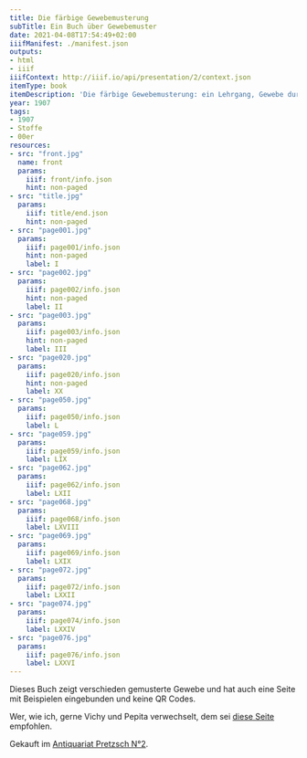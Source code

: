 ```yaml
---
title: Die färbige Gewebemusterung
subTitle: Ein Buch über Gewebemuster
date: 2021-04-08T17:54:49+02:00
iiifManifest: ./manifest.json
outputs:
- html
- iiif
iiifContext: http://iiif.io/api/presentation/2/context.json
itemType: book
itemDescription: 'Die färbige Gewebemusterung: ein Lehrgang, Gewebe durch 2-6 färbige Anordnung der Ketten- und Schussfäden zu figurieren von Franz Donat, A. Hartlebens Verlag, Wien 1907. <a class="worldcat" href="http://www.worldcat.org/oclc/56089718">&nbsp;</a>'
year: 1907
tags:
- 1907
- Stoffe
- 00er
resources:
- src: "front.jpg"
  name: front
  params:
    iiif: front/info.json
    hint: non-paged
- src: "title.jpg"
  params:
    iiif: title/end.json
    hint: non-paged
- src: "page001.jpg"
  params:
    iiif: page001/info.json
    hint: non-paged
    label: I
- src: "page002.jpg"
  params:
    iiif: page002/info.json
    hint: non-paged
    label: II
- src: "page003.jpg"
  params:
    iiif: page003/info.json
    hint: non-paged
    label: III
- src: "page020.jpg"
  params:
    iiif: page020/info.json
    hint: non-paged
    label: XX
- src: "page050.jpg"
  params:
    iiif: page050/info.json
    label: L
- src: "page059.jpg"
  params:
    iiif: page059/info.json
    label: LIX
- src: "page062.jpg"
  params:
    iiif: page062/info.json
    label: LXII
- src: "page068.jpg"
  params:
    iiif: page068/info.json
    label: LXVIII
- src: "page069.jpg"
  params:
    iiif: page069/info.json
    label: LXIX
- src: "page072.jpg"
  params:
    iiif: page072/info.json
    label: LXXII
- src: "page074.jpg"
  params:
    iiif: page074/info.json
    label: LXXIV
- src: "page076.jpg"
  params:
    iiif: page076/info.json
    label: LXXVI
---
```


Dieses Buch zeigt verschieden gemusterte Gewebe und hat auch eine Seite mit Beispielen eingebunden und keine QR Codes.
<!--more-->
Wer, wie ich, gerne Vichy und Pepita verwechselt, dem sei [diese Seite](https://www.galatea-ziss.de/journal/hahnntritt-pepita-vichy.html) empfohlen.

<div class="source">Gekauft im <a href="https://antiquariat-pretzsch.de/">Antiquariat Pretzsch N°2</a>.</div>
